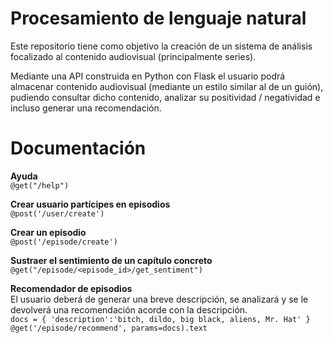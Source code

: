 # Procesamiento de lenguaje natural
Este repositorio tiene como objetivo la creación de un sistema de análisis focalizado al contenido audiovisual (principalmente series).  

Mediante una API construida en Python con Flask el usuario podrá almacenar contenido audiovisual (mediante un estilo similar al de un guión), pudiendo consultar dicho contenido, analizar su positividad / negatividad e incluso generar una recomendación.

# Documentación  

**Ayuda**  
`@get("/help")`

**Crear usuario partícipes en episodios**  
`@post('/user/create')`  

**Crear un episodio**  
`@post('/episode/create')`

**Sustraer el sentimiento de un capítulo concreto**  
`@get("/episode/<episode_id>/get_sentiment")`

**Recomendador de episodios**  
El usuario deberá de generar una breve descripción, se analizará y se le devolverá una recomendación acorde con la descripción.  
`docs = {
    'description':'bitch, dildo, big black, aliens, Mr. Hat'
}  
@get('/episode/recommend', params=docs).text`
